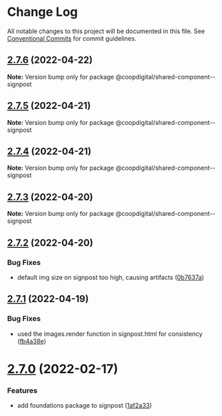 # Change Log

All notable changes to this project will be documented in this file.
See [Conventional Commits](https://conventionalcommits.org) for commit guidelines.

## [2.7.6](https://github.com/coopdigital/coop-frontend/compare/@coopdigital/shared-component--signpost@2.7.5...@coopdigital/shared-component--signpost@2.7.6) (2022-04-22)

**Note:** Version bump only for package @coopdigital/shared-component--signpost





## [2.7.5](https://github.com/coopdigital/coop-frontend/compare/@coopdigital/shared-component--signpost@2.7.4...@coopdigital/shared-component--signpost@2.7.5) (2022-04-21)

**Note:** Version bump only for package @coopdigital/shared-component--signpost





## [2.7.4](https://github.com/coopdigital/coop-frontend/compare/@coopdigital/shared-component--signpost@2.7.3...@coopdigital/shared-component--signpost@2.7.4) (2022-04-21)

**Note:** Version bump only for package @coopdigital/shared-component--signpost





## [2.7.3](https://github.com/coopdigital/coop-frontend/compare/@coopdigital/shared-component--signpost@2.7.2...@coopdigital/shared-component--signpost@2.7.3) (2022-04-20)

**Note:** Version bump only for package @coopdigital/shared-component--signpost





## [2.7.2](https://github.com/coopdigital/coop-frontend/compare/@coopdigital/shared-component--signpost@2.7.1...@coopdigital/shared-component--signpost@2.7.2) (2022-04-20)


### Bug Fixes

* default img size on signpost too high, causing artifacts ([0b7637a](https://github.com/coopdigital/coop-frontend/commit/0b7637a8c2a516ece715a04b41e8624664916329))





## [2.7.1](https://github.com/coopdigital/coop-frontend/compare/@coopdigital/shared-component--signpost@2.7.0...@coopdigital/shared-component--signpost@2.7.1) (2022-04-19)


### Bug Fixes

* used the images.render function in signpost.html for consistency ([fb4a38e](https://github.com/coopdigital/coop-frontend/commit/fb4a38eeacf1ceb98b9b026eb99db19842a039fb))





# [2.7.0](https://github.com/coopdigital/coop-frontend/compare/@coopdigital/shared-component--signpost@2.6.4...@coopdigital/shared-component--signpost@2.7.0) (2022-02-17)


### Features

* add foundations package to signpost ([1af2a33](https://github.com/coopdigital/coop-frontend/commit/1af2a332b00432766e8c3f65be974642a9e2990e))
